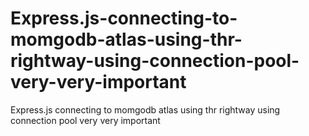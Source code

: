 # Express.js-connecting-to-momgodb-atlas-using-thr-rightway-using-connection-pool-very-very-important
Express.js connecting to momgodb atlas using thr rightway using connection pool very very important
